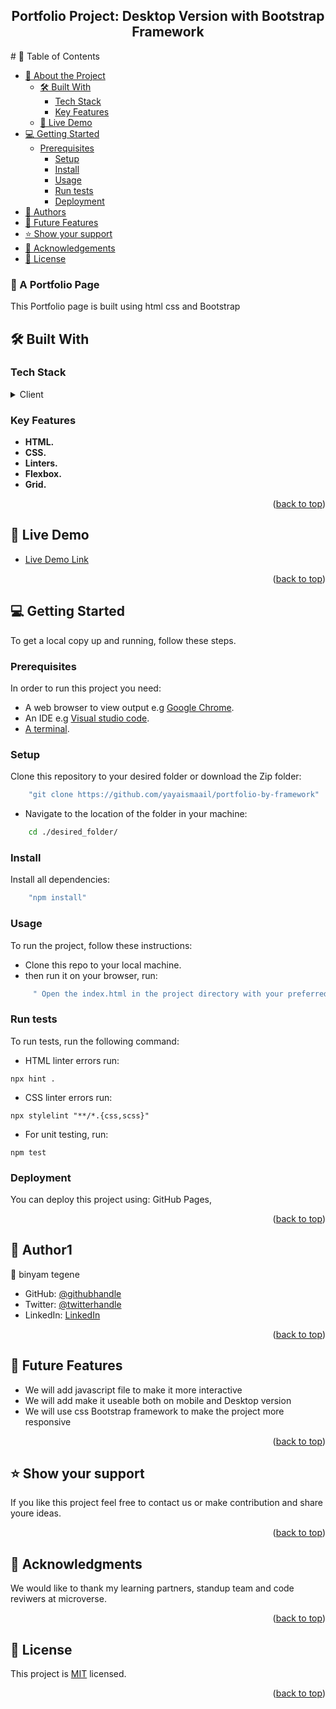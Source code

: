 <a name="readme-top"></a>

<div align="center">
  <h2><b>Portfolio Project: Desktop Version with Bootstrap Framework</b></h3>
</div>
# 📗 Table of Contents

- [📖 About the Project](#about-project)
    - [🛠 Built With](#built-with)
      - [Tech Stack](#tech-stack)
      - [Key Features](#key-features)
    - [🚀 Live Demo](#live-demo)
- [💻 Getting Started](#getting-started)
    - [Prerequisites](#prerequisites)
      - [Setup](#setup)
      - [Install](#install)
      - [Usage](#usage)
      - [Run tests](#run-tests)
      - [Deployment](#deployment)
- [👥 Authors](#authors)
- [🔭 Future Features](#future-features)
- [⭐️ Show your support](#support)
- [🙏 Acknowledgements](#acknowledgements)
- [📝 License](#license)

### 📖 A Portfolio Page <a name="about-project"></a>

This Portfolio page is built using html css and Bootstrap  

## 🛠 Built With <a name="built-with"></a>

### Tech Stack <a name="tech-stack"></a>

<details>
  <summary>Client</summary>
  <ul>
    <li><a href="https://developer.mozilla.org/en-US/docs/Web/HTML">HTML</a></li>
    <li><a href="https://developer.mozilla.org/en-US/docs/Web/CSS">CSS</a></li>
    <li><a href="https://css-tricks.com/snippets/css/a-guide-to-flexbox/">FlexBox</a></li>
    <li><a href="https://mozilla.github.io/addons-linter/">Linters</a></li>
  </ul>
</details>

### Key Features <a name="key-features"></a>

- **HTML.**
- **CSS.**
- **Linters.**
- **Flexbox.**
- **Grid.**

<p align="right">(<a href="#readme-top">back to top</a>)</p>

## 🚀 Live Demo <a name="live-demo"></a>

- [Live Demo Link]()

<p align="right">(<a href="#readme-top">back to top</a>)</p>

## :computer: Getting Started <a name="getting-started"></a>

To get a local copy up and running, follow these steps.

### Prerequisites
In order to run this project you need:
- A web browser to view output e.g [Google Chrome](https://www.google.com/chrome/).
- An IDE e.g [Visual studio code](https://code.visualstudio.com/).
- [A terminal](https://code.visualstudio.com/docs/terminal/basics).

### Setup
Clone this repository to your desired folder or download the Zip folder:
```sh
    "git clone https://github.com/yayaismaail/portfolio-by-framework"
```
- Navigate to the location of the folder in your machine:

```sh
    cd ./desired_folder/
```
### Install
Install all dependencies:
```sh
    "npm install"
```

### Usage

To run the project, follow these instructions:

- Clone this repo to your local machine.
- then run it on your browser, run:
```sh
     " Open the index.html in the project directory with your preferred browser"
```
### Run tests
To run tests, run the following command:
- HTML linter errors run:
```
npx hint .
```
- CSS linter errors run:
```
npx stylelint "**/*.{css,scss}"
```
- For unit testing, run:
```
npm test
```
### Deployment <a name="deployment"></a>

You can deploy this project using: GitHub Pages,

<p align="right">(<a href="#readme-top">back to top</a>)</p>

## 👥 Author1 <a name="authors"></a>

👤 binyam tegene

- GitHub: [@githubhandle](https://github.com/Log-benjamin?tab=repositories)
- Twitter: [@twitterhandle](https://twitter.com/@binyam_tegene)
- LinkedIn: [LinkedIn](https://www.linkedin.com/in/binyam-tegene-4b77ab265)

<p align="right">(<a href="#readme-top">back to top</a>)</p>

## 🔭 Future Features <a name="future-features"></a>

- We will add javascript file to make it more interactive
- We will add make it useable both on mobile and Desktop version
- We will use css Bootstrap framework to make the project more responsive 

<p align="right">(<a href="#readme-top">back to top</a>)</p>

## ⭐️ Show your support <a name="support"></a>

If you like this project feel free to contact us or make contribution and share youre ideas.

<p align="right">(<a href="#readme-top">back to top</a>)</p>

## 🙏 Acknowledgments <a name="acknowledgements"></a>

We would like to thank my learning partners, standup team and code reviwers at microverse.

<p align="right">(<a href="#readme-top">back to top</a>)</p>

## 📝 License <a name="license"></a>


This project is [MIT]() licensed.

<p align="right">(<a href="#readme-top">back to top</a>)</p>
